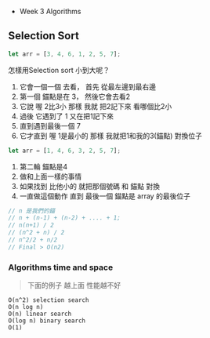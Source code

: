 * Week 3 Algorithms

## Selection Sort

``` javascript
let arr = [3, 4, 6, 1, 2, 5, 7];
```

怎樣用Selection sort 小到大呢？
1. 它會一個一個 去看， 首先 從最左邊到最右邊
2. 第一個 錨點是在 3， 然後它會去看2
3. 它說 喔 2比3小 那樣 我就 把2記下來 看哪個比2小
4. 過後 它遇到了 1 又在把1記下來
5. 直到遇到最後一個 7 
6. 它才直到 喔 1是最小的 那樣 我就把1和我的3(錨點) 對換位子

``` javascript
let arr = [1, 4, 6, 3, 2, 5, 7];
```

1. 第二輪 錨點是4 
2. 做和上面一樣的事情
3. 如果找到 比他小的 就把那個號碼 和 錨點 對換
4. 一直做這個動作 直到 最後一個 錨點是 array 的最後位子


```javascript
// n 是我們的錨
// n + (n-1) + (n-2) + .... + 1;
// n(n+1) / 2
// (n^2 + n) / 2
// n^2/2 + n/2
// Final > O(n2)
```

### Algorithms time and space

> 下面的例子 越上面 性能越不好

```
O(n^2) selection search
O(n log n)
O(n) linear search
O(log n) binary search
O(1)
```

